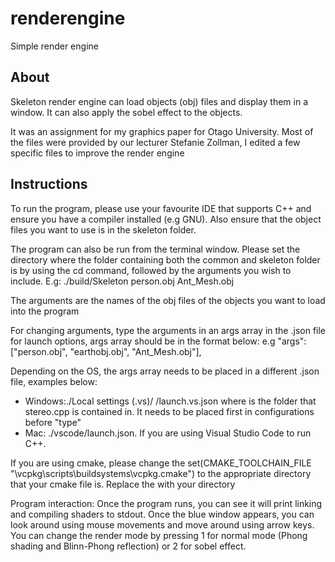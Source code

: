 # renderengine
Simple render engine


## About
Skeleton render engine can load objects (obj) files and display them in a window. It can also apply the sobel effect to the objects.

It was an assignment for my graphics paper for Otago University.
Most of the files were provided by our lecturer Stefanie Zollman, I edited a few specific files to improve the render engine

## Instructions
To run the program, please use your favourite IDE that supports C++ and ensure you have a compiler installed (e.g GNU).
Also ensure that the object files you want to use is in the skeleton folder.

The program can also be run from the terminal window. Please set the directory where the folder containing both the common and skeleton folder is by using the cd command, followed by the arguments you wish to include.
E.g: ./build/Skeleton person.obj Ant_Mesh.obj

The arguments are the names of the obj files of the objects you want to load into the program
 
 For changing arguments, type the arguments in an args array in the .json file for launch options, args array should be in the format below:
 e.g 
"args": ["person.obj", "earthobj.obj", "Ant_Mesh.obj"],
 
 Depending on the OS, the args array needs to be placed in a different .json file, examples below:
 - Windows:./Local settings (.vs)/ <filename>/launch.vs.json where <foldername> is the folder that stereo.cpp is contained in. It needs to be placed first in configurations before "type"
 - Mac: ./vscode/launch.json. If you are using Visual Studio Code to run C++.

If you are using cmake, please change the set(CMAKE_TOOLCHAIN_FILE "<YOUR DIRECTORY>\\vcpkg\\scripts\\buildsystems\\vcpkg.cmake") to the appropriate directory that your cmake file is.
Replace the <YOUR DIRECTORY> with your directory

Program interaction:
Once the program runs, you can see it will print linking and compiling shaders to stdout. Once the blue window appears, you can look around using mouse movements and move around using
arrow keys. 
You can change the render mode by pressing 1 for normal mode (Phong shading and Blinn-Phong reflection) or 2 for sobel effect.

